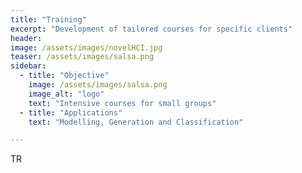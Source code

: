 ```yaml
---
title: "Training"
excerpt: "Development of tailored courses for specific clients"
header:
image: /assets/images/novelHCI.jpg
teaser: /assets/images/salsa.png
sidebar:
  - title: "Objective"
    image: /assets/images/salsa.png
    image_alt: "logo"
    text: "Intensive courses for small groups"
  - title: "Applications"
    text: "Modelling, Generation and Classification"

---
```


TR
